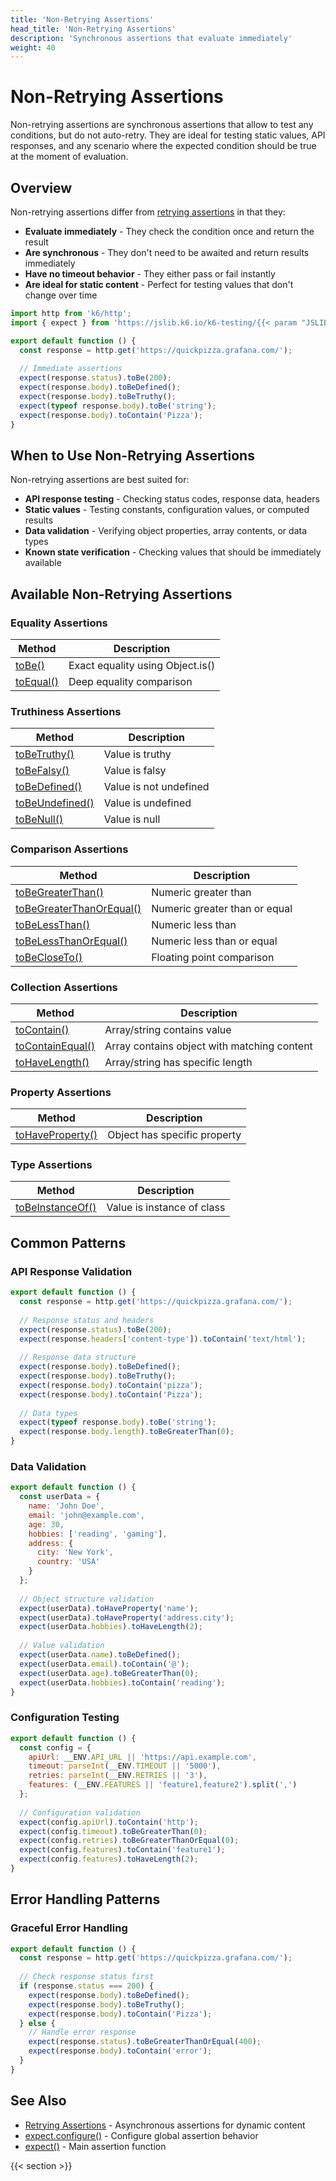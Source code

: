 ```yaml
---
title: 'Non-Retrying Assertions'
head_title: 'Non-Retrying Assertions'
description: 'Synchronous assertions that evaluate immediately'
weight: 40
---
```


# Non-Retrying Assertions

Non-retrying assertions are synchronous assertions that allow to test any conditions, but do not auto-retry. They are ideal for testing static values, API responses, and any scenario where the expected condition should be true at the moment of evaluation. 

## Overview

Non-retrying assertions differ from [retrying assertions](https://grafana.com/docs/k6/<K6_VERSION>/javascript-api/jslib/k6-testing/retrying-assertions) in that they:

- **Evaluate immediately** - They check the condition once and return the result
- **Are synchronous** - They don't need to be awaited and return results immediately
- **Have no timeout behavior** - They either pass or fail instantly
- **Are ideal for static content** - Perfect for testing values that don't change over time

```javascript
import http from 'k6/http';
import { expect } from 'https://jslib.k6.io/k6-testing/{{< param "JSLIB_TESTING_VERSION" >}}/index.js';

export default function () {
  const response = http.get('https://quickpizza.grafana.com/');
  
  // Immediate assertions
  expect(response.status).toBe(200);
  expect(response.body).toBeDefined();
  expect(response.body).toBeTruthy();
  expect(typeof response.body).toBe('string');
  expect(response.body).toContain('Pizza');
}
```

## When to Use Non-Retrying Assertions

Non-retrying assertions are best suited for:

- **API response testing** - Checking status codes, response data, headers
- **Static values** - Testing constants, configuration values, or computed results
- **Data validation** - Verifying object properties, array contents, or data types
- **Known state verification** - Checking values that should be immediately available


## Available Non-Retrying Assertions

### Equality Assertions

| Method | Description |
| --- | --- |
| [toBe()](https://grafana.com/docs/k6/<K6_VERSION>/javascript-api/jslib/k6-testing/non-retrying-assertions/tobe) | Exact equality using Object.is() |
| [toEqual()](https://grafana.com/docs/k6/<K6_VERSION>/javascript-api/jslib/k6-testing/non-retrying-assertions/toequal) | Deep equality comparison |

### Truthiness Assertions

| Method | Description |
| --- | --- |
| [toBeTruthy()](https://grafana.com/docs/k6/<K6_VERSION>/javascript-api/jslib/k6-testing/non-retrying-assertions/tobetruthy) | Value is truthy |
| [toBeFalsy()](https://grafana.com/docs/k6/<K6_VERSION>/javascript-api/jslib/k6-testing/non-retrying-assertions/tobefalsy) | Value is falsy |
| [toBeDefined()](https://grafana.com/docs/k6/<K6_VERSION>/javascript-api/jslib/k6-testing/non-retrying-assertions/tobedefined) | Value is not undefined |
| [toBeUndefined()](https://grafana.com/docs/k6/<K6_VERSION>/javascript-api/jslib/k6-testing/non-retrying-assertions/tobeundefined) | Value is undefined |
| [toBeNull()](https://grafana.com/docs/k6/<K6_VERSION>/javascript-api/jslib/k6-testing/non-retrying-assertions/tobenull) | Value is null |

### Comparison Assertions

| Method | Description |
| --- | --- |
| [toBeGreaterThan()](https://grafana.com/docs/k6/<K6_VERSION>/javascript-api/jslib/k6-testing/non-retrying-assertions/tobegreaterthan) | Numeric greater than |
| [toBeGreaterThanOrEqual()](https://grafana.com/docs/k6/<K6_VERSION>/javascript-api/jslib/k6-testing/non-retrying-assertions/tobegreaterthanorequal) | Numeric greater than or equal |
| [toBeLessThan()](https://grafana.com/docs/k6/<K6_VERSION>/javascript-api/jslib/k6-testing/non-retrying-assertions/tobelessthan) | Numeric less than |
| [toBeLessThanOrEqual()](https://grafana.com/docs/k6/<K6_VERSION>/javascript-api/jslib/k6-testing/non-retrying-assertions/tobelessthanorequal) | Numeric less than or equal |
| [toBeCloseTo()](https://grafana.com/docs/k6/<K6_VERSION>/javascript-api/jslib/k6-testing/non-retrying-assertions/tobecloseto) | Floating point comparison |

### Collection Assertions

| Method | Description |
| --- | --- |
| [toContain()](https://grafana.com/docs/k6/<K6_VERSION>/javascript-api/jslib/k6-testing/non-retrying-assertions/tocontain) | Array/string contains value |
| [toContainEqual()](https://grafana.com/docs/k6/<K6_VERSION>/javascript-api/jslib/k6-testing/non-retrying-assertions/tocontainequal) | Array contains object with matching content |
| [toHaveLength()](https://grafana.com/docs/k6/<K6_VERSION>/javascript-api/jslib/k6-testing/non-retrying-assertions/tohavelength) | Array/string has specific length |



### Property Assertions

| Method | Description |
| --- | --- |
| [toHaveProperty()](https://grafana.com/docs/k6/<K6_VERSION>/javascript-api/jslib/k6-testing/non-retrying-assertions/tohaveproperty) | Object has specific property |

### Type Assertions

| Method | Description |
| --- | --- |
| [toBeInstanceOf()](https://grafana.com/docs/k6/<K6_VERSION>/javascript-api/jslib/k6-testing/non-retrying-assertions/tobeinstanceof) | Value is instance of class |

## Common Patterns

### API Response Validation

```javascript
export default function () {
  const response = http.get('https://quickpizza.grafana.com/');
  
  // Response status and headers
  expect(response.status).toBe(200);
  expect(response.headers['content-type']).toContain('text/html');
  
  // Response data structure
  expect(response.body).toBeDefined();
  expect(response.body).toBeTruthy();
  expect(response.body).toContain('pizza');
  expect(response.body).toContain('Pizza');
  
  // Data types
  expect(typeof response.body).toBe('string');
  expect(response.body.length).toBeGreaterThan(0);
}
```

### Data Validation

```javascript
export default function () {
  const userData = {
    name: 'John Doe',
    email: 'john@example.com',
    age: 30,
    hobbies: ['reading', 'gaming'],
    address: {
      city: 'New York',
      country: 'USA'
    }
  };
  
  // Object structure validation
  expect(userData).toHaveProperty('name');
  expect(userData).toHaveProperty('address.city');
  expect(userData.hobbies).toHaveLength(2);
  
  // Value validation
  expect(userData.name).toBeDefined();
  expect(userData.email).toContain('@');
  expect(userData.age).toBeGreaterThan(0);
  expect(userData.hobbies).toContain('reading');
}
```

### Configuration Testing

```javascript
export default function () {
  const config = {
    apiUrl: __ENV.API_URL || 'https://api.example.com',
    timeout: parseInt(__ENV.TIMEOUT || '5000'),
    retries: parseInt(__ENV.RETRIES || '3'),
    features: (__ENV.FEATURES || 'feature1,feature2').split(',')
  };
  
  // Configuration validation
  expect(config.apiUrl).toContain('http');
  expect(config.timeout).toBeGreaterThan(0);
  expect(config.retries).toBeGreaterThanOrEqual(0);
  expect(config.features).toContain('feature1');
  expect(config.features).toHaveLength(2);
}
```

## Error Handling Patterns

### Graceful Error Handling

```javascript
export default function () {
  const response = http.get('https://quickpizza.grafana.com/');
  
  // Check response status first
  if (response.status === 200) {
    expect(response.body).toBeDefined();
    expect(response.body).toBeTruthy();
    expect(response.body).toContain('Pizza');
  } else {
    // Handle error response
    expect(response.status).toBeGreaterThanOrEqual(400);
    expect(response.body).toContain('error');
  }
}
```

## See Also

- [Retrying Assertions](https://grafana.com/docs/k6/<K6_VERSION>/javascript-api/jslib/k6-testing/retrying-assertions) - Asynchronous assertions for dynamic content
- [expect.configure()](https://grafana.com/docs/k6/<K6_VERSION>/javascript-api/jslib/k6-testing/configure) - Configure global assertion behavior
- [expect()](https://grafana.com/docs/k6/<K6_VERSION>/javascript-api/jslib/k6-testing/expect) - Main assertion function

{{< section >}}